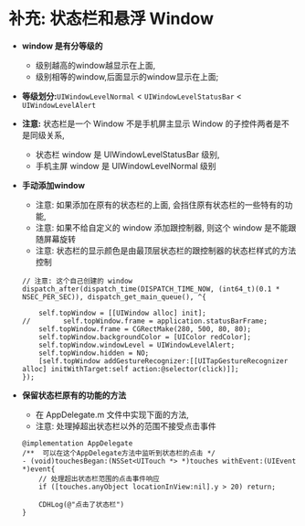 # 补充: 状态栏和悬浮 Window

- **window 是有分等级的**
    - 级别越高的window越显示在上面, 
    - 级别相等的window,后面显示的window显示在上面; 


- **等级划分:**`UIWindowLevelNormal` < `UIWindowLevelStatusBar` < `UIWindowLevelAlert`


- **注意:** 状态栏是一个 Window 不是手机屏主显示 Window 的子控件两者是不是同级关系, 
    - 状态栏 window 是 UIWindowLevelStatusBar 级别,
    - 手机主屏 window 是 UIWindowLevelNormal 级别


- **手动添加window**
     - 注意: 如果添加在原有的状态栏的上面, 会挡住原有状态栏的一些特有的功能,
     - 注意: 如果不给自定义的 window 添加跟控制器, 则这个 window 是不能跟随屏幕旋转
     - 注意: 状态栏的显示颜色是由最顶层状态栏的跟控制器的状态栏样式的方法控制

  ```objc
  // 注意: 这个自己创建的 window 
  dispatch_after(dispatch_time(DISPATCH_TIME_NOW, (int64_t)(0.1 * NSEC_PER_SEC)), dispatch_get_main_queue(), ^{

      self.topWindow = [[UIWindow alloc] init];
  //        self.topWindow.frame = application.statusBarFrame;
      self.topWindow.frame = CGRectMake(280, 500, 80, 80);
      self.topWindow.backgroundColor = [UIColor redColor];
      self.topWindow.windowLevel = UIWindowLevelAlert;
      self.topWindow.hidden = NO;
      [self.topWindow addGestureRecognizer:[[UITapGestureRecognizer alloc] initWithTarget:self action:@selector(click)]];
  });
  ```


- **保留状态栏原有的功能的方法**
     - 在 AppDelegate.m 文件中实现下面的方法,
     - 注意: 处理掉超出状态栏以外的范围不接受点击事件

  ```objc
  @implementation AppDelegate
  /**  可以在这个AppDelegate方法中监听到状态栏的点击 */
  - (void)touchesBegan:(NSSet<UITouch *> *)touches withEvent:(UIEvent *)event{
      // 处理超出状态栏范围的点击事件响应
      if ([touches.anyObject locationInView:nil].y > 20) return;

      CDHLog(@"点击了状态栏")
  }
  ```